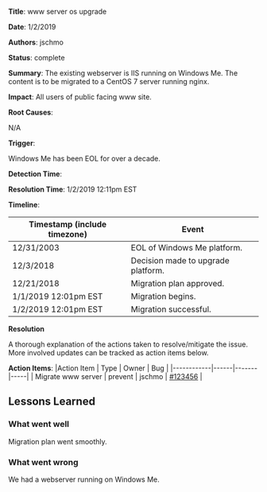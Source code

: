 __Title__: www server os upgrade

__Date__: 1/2/2019

__Authors__: jschmo 

__Status__: complete

__Summary__: 
The existing webserver is IIS running on Windows Me. The content is to be migrated to a CentOS 7 server running nginx.

__Impact__: All users of public facing www site.

__Root Causes__:

N/A

__Trigger__:

Windows Me has been EOL for over a decade.

__Detection Time__: 

__Resolution Time__: 1/2/2019 12:11pm EST 

__Timeline__:

| Timestamp (include timezone) | Event  |
| ---------------------------- | -------|
| 12/31/2003       | EOL of Windows Me platform. |
| 12/3/2018                    | Decision made to upgrade platform. |
| 12/21/2018       | Migration plan approved. |
| 1/1/2019 12:01pm EST         | Migration begins. |
| 1/2/2019 12:01pm EST         | Migration successful. |


__Resolution__

A thorough explanation of the actions taken to resolve/mitigate the issue. More involved updates can be tracked as action items below.

__Action Items__:
|Action Item | Type | Owner | Bug |
|------------|------|-------|-----|
| Migrate www server | prevent | jschmo | [#123456](https://tickets.localhost/ticket/123456) |


## Lessons Learned

### What went well
Migration plan went smoothly.

### What went wrong

We had a webserver running on Windows Me.


